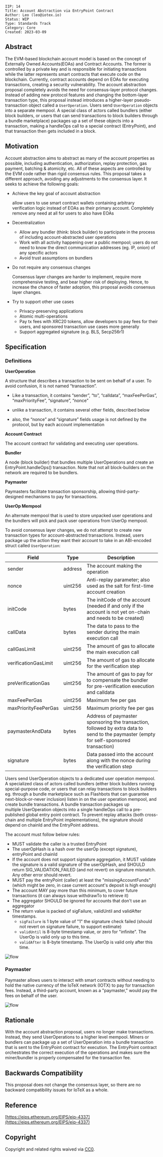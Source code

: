 ```
IIP: 14
Title: Account Abstraction via EntryPoint Contract
Author: Leo (leo@iotex.io)
Status: WIP
Type: Standards Track
Category: Core
Created: 2023-03-09
```

## Abstract

The EVM-based blockchain account model is based on the concept of Externally Owned Accounts(EOAs) and Contract Accounts. The former is controlled by a private key and is responsible for initiating transactions while the latter represents smart contracts that execute code on the blockchain. Currently, contract accounts depend on EOAs for executing transactions, creating a security vulnerability. The account abstraction proposal completely avoids the need for consensus-layer protocol changes. Instead of adding new protocol features and changing the bottom-layer transaction type, this proposal instead introduces a higher-layer pseudo-transaction object called a `UserOperation`. Users send `UserOperation` objects into a separate mempool. A special class of actors called bundlers (either block builders, or users that can send transactions to block builders through a bundle marketplace) packages up a set of these objects into a transaction, making a handleOps call to a special contract (EntryPoint), and that transaction then gets included in a block.

## Motivation

Account abstraction aims to abstract as many of the account properties as possible, including authentication, authorization, replay protection, gas payment, batching & atomicity, etc. All of these aspects are controlled by the EVM code rather than rigid consensus rules.
This proposal takes a different approach, avoiding any adjustments to the consensus layer. It seeks to achieve the following goals:
- Achieve the key goal of account abstraction

    allow users to use smart contract wallets containing arbitrary verification logic instead of EOAs as their primary account. Completely remove any need at all for users to also have EOAs

- Decentralization

    - Allow any bundler (think: block builder) to participate in the process of including account-abstracted user operations
    - Work with all activity happening over a public mempool; users do not need to know the direct communication addresses (eg. IP, onion) of any specific actors
    - Avoid trust assumptions on bundlers

- Do not require any consensus changes

    Consensus layer changes are harder to implement, require more comprehensive testing, and bear higher risk of deploying. Hence, to increase the chance of faster adoption, this proposal avoids consensus layer changes.

- Try to support other use cases

    - Privacy-preserving applications
    - Atomic multi-operations
    - Pay tx fees with XRC20 tokens, allow developers to pay fees for their users, and sponsored transaction use cases more generally
    - Support aggregated signature (e.g. BLS, Secp256r1)

## Specification

### Definitions

**UserOperation**

A structure that describes a transaction to be sent on behalf of a user. To avoid confusion, it is not named “transaction”.

- Like a transaction, it contains “sender”, “to”, “calldata”, “maxFeePerGas”, “maxPriorityFee”, “signature”, “nonce”

- unlike a transaction, it contains several other fields, described below

- also, the “nonce” and “signature” fields usage is not defined by the protocol, but by each account implementation

**Account Contract**

The account contract for validating and executing user operations.

**Bundler**

A node (block builder) that bundles multiple UserOperations and create an EntryPoint.handleOps() transaction. Note that not all block-builders on the network are required to be bundlers.

**Paymaster**

Paymasters facilitate transaction sponsorship, allowing third-party-designed mechanisms to pay for transactions.

**UserOp Mempool**

An alternate mempool that is used to store unpacked user operations and the bundlers will pick and pack user operations from UserOp mempool.

To avoid consensus layer changes, we do not attempt to create new transaction types for account-abstracted transactions. Instead, users package up the action they want their account to take in an ABI-encoded struct called `UserOperation`:

| Field                   | Type          | Description |
| ----------------------- | ------------- | ----------- |
| sender                  | address       | The account making the operation |
| nonce                   | uint256       | Anti-replay parameter; also used as the salt for first-time account creation |
| initCode                | bytes         | The initCode of the account (needed if and only if the account is not yet on-chain and needs to be created) |
| callData                | bytes         | The data to pass to the sender during the main execution call |
| callGasLimit            | uint256       | The amount of gas to allocate the main execution call |
| verificationGasLimit    | uint256       | The amount of gas to allocate for the verification step |
| preVerificationGas      | uint256       | The amount of gas to pay for to compensate the bundler for pre-verification execution and calldata |
| maxFeePerGas            | uint256       | Maximum fee per gas |
| maxPriorityFeePerGas    | uint256       | Maximum priority fee per gas |
| paymasterAndData        | bytes         | Address of paymaster sponsoring the transaction, followed by extra data to send to the paymaster (empty for self-sponsored transaction) |
| signature               | bytes         | Data passed into the account along with the nonce during the verification step |

Users send UserOperation objects to a dedicated user operation mempool. A specialized class of actors called bundlers (either block builders running special-purpose code, or users that can relay transactions to block builders eg. through a bundle marketplace such as Flashbots that can guarantee next-block-or-never inclusion) listen in on the user operation mempool, and create bundle transactions. A bundle transaction packages up multiple UserOperation objects into a single handleOps call to a pre-published global entry point contract.
To prevent replay attacks (both cross-chain and multiple EntryPoint implementations), the signature should depend on chainId and the EntryPoint address.

The account must follow below rules:
- MUST validate the caller is a trusted EntryPoint
- The userOpHash is a hash over the userOp (except signature), entryPoint and chainId
- If the account does not support signature aggregation, it MUST validate the signature is a valid signature of the userOpHash, and SHOULD return SIG_VALIDATION_FAILED (and not revert) on signature mismatch. Any other error should revert.
- MUST pay the entryPoint (caller) at least the "missingAccountFunds" (which might be zero, in case current account's deposit is high enough)
- The account MAY pay more than this minimum, to cover future transactions (it can always issue withdrawTo to retrieve it)
- The aggregator SHOULD be ignored for accounts that don't use an aggregator
- The return value is packed of sigFailure, validUntil and validAfter timestamps.
    - `sigFailure` is 1 byte value of "1" the signature check failed (should not revert on signature failure, to support estimate)
    - `validUntil` is 8-byte timestamp value, or zero for "infinite". The UserOp is valid only up to this time.
    - `validAfter` is 8-byte timestamp. The UserOp is valid only after this time.

![flow](./assets/iip-14-flow.png)

### Paymaster

Paymaster allows users to interact with smart contracts without needing to hold the native currency of the IoTeX network (IOTX) to pay for transaction fees. Instead, a third-party account, known as a "paymaster," would pay the fees on behalf of the user.

![flow](./assets/iip-14-paymaster-flow.png)

## Rationale

With the account abstraction proposal, users no longer make transactions. Instead, they send UserOperations to a higher level mempool. Miners or bundlers can package up a set of UserOperation into a bundle transaction that is sent to the EntryPoint contract for execution. The EntryPoint contract orchestrates the correct execution of the operations and makes sure the miner/bundler is properly compensated for the transaction fee.

## Backwards Compatibility

This proposal does not change the consensus layer, so there are no backward compatibility issues for IoTeX as a whole.

## Reference

[https://eips.ethereum.org/EIPS/eip-4337](https://eips.ethereum.org/EIPS/eip-4337)

## Copyright
Copyright and related rights waived via [CC0](https://creativecommons.org/publicdomain/zero/1.0/).